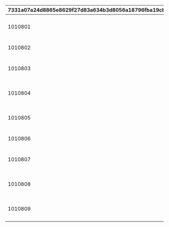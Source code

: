 |7331a07a24d8865e8629f27d83a634b3d8056a18796fba19cbd9ce75091cdfc8|c395d90d2c3cbf0f1330287a8dffc4307eeacd56c9875a4a5ca8948959289c28|236483d5f48493411cb37ee77b2bd0bdf88c4491f7e4fcc1d65e6dcdd36f3e52|3678e1c49387be8f658230dcdf51a465face0fba31ba814449a8757ea7c2f382|29797e31c043765a6660cb67645135ca3db7046e68e82ecfebe8863f5482591f|8ae157844e3f164e2813a15619dc0dbbddf14417dee0f1b63907b6838717dad7|2af5fb6c0bb3d1b1c1b5eed2b5e1b594ff869f09fa0a8a09ed9d28d7171f77f0|ccc86546a6e16a668544b129965b7ea5bbbe539bcbca9d1c2f852b0f6c256499|9f87dd231c6350facc2b115d913427f4099c64009782311cfa9d9034cee004e9|7f4ff99303c5fe75dd835c8e1ca581960aa2b5a7450b18875058ef47c452e9d7|8984b0cad01fefefaba4e2a67f1a9d35d83924423cbea0e750d940aa945fcfbd|b823c6c35c001943ee00681a80cdee092c39cf037cb07a0f2573b01d34ebdf02|9d53cf1e3cf558237135f78e8de230b821070c7ecbd001f90b09195292d5835e|6cb015dc6bdcca36c97c54b3eb59f099433feac4fbd7b9a90f5964b11303747d|
| --- | --- | --- | --- | --- | --- | --- | --- | --- | --- | --- | --- | --- | --- |
|1010801|10108|挑战极限要适可而止​　火焰果温泉|2024/12/31 11:00:00|10108107|8|91002|40|106701|106601|1|厄尔庇斯岛原产　火焰果、大辣椒|改善怕冷，促进代谢，保暖效果\n※请注意不要长时间浸浴|充分使用了厄尔庇斯岛的\n类龙生物送的火焰果\n所打造出来的热情温泉。浸泡其中，汗水\n就会像瀑布一样喷涌而出。这份火热\n牢牢抓住了想要挑战\n自己极限的男男女女的好胜心。|
|1010802|10108|舒缓心情放松疗愈　香薰温泉|2025/1/1 00:00:00|0|8|91002|40|101501|101601|2|精灵之森产　芬芳花朵的精华|有美肤、放松、保香效果\n※会引发酸甜的心情|使用芬芳的鲜花与其香薰精华\n打造出让人眼前一亮的温泉。令人\n忘却时间的放松效果\n符合繁忙都市人的需求。由于\n极佳的美容效果，成为了年轻女性\n之间瞩目的热点。|
|1010803|10108|激发童心的少量碳酸　蜜瓜汽水温泉|2025/1/2 00:00:00|0|8|91002|40|105101|103601|3|女招待特制的碳酸泉、蜜瓜精华|促进血液循环，去角质的效果\n回归童心的效果|充满柔和的微碳酸和甜瓜香气，\n令人玩心大起的温泉。深月希望做一个\n让孩子们喜欢的温泉，本温泉正是为了\n实现这个想法而诞生。就算是平日里稳重的\n优等生，一泡在浴池里，就会变回这个年龄\n该有的样子，吵吵闹闹起来。|
|1010804|10108|心动不已的电击水流☆　麻痹温泉|2025/1/3 00:00:00|0|8|91002|40|106701|104501|4|小老板娘的魔法（电击）|消除腰痛、肩膀酸痛，促进血液循环\n战栗狂喜之旅（？）|本旅馆引以为傲的源泉加上小老板娘的电击，\n十分刺激的温泉。因能有效缓解\n身体僵硬而深受欢迎。今天也是从上班族\n到老人，都来这里缓解酸痛。\n轻微的疼痛也是导致\n上瘾的原因之一。|
|1010805|10108|为你的明天带来活力　缓解疲劳温泉|2025/1/4 00:00:00|0|8|91002|40|101501|104801|5|精灵之森产　治愈之叶的根|超·恢复肉体疲劳，超·恢复神经疲劳\n超·恢复精神疲劳|以消除一切疲劳而闻名的温泉。\n调合了精灵之森引以为傲的多种药草，提高了\n效果的药汤，是疲惫不堪的人们的\n休憩场所。世上勤劳的人们，都是在这里\n泡温泉、工作，再泡\n温泉、工作，如此周而复始。|
|1010806|10108|强力排毒！　热辣温泉|2025/1/5 00:00:00|0|8|91002|40|105101|118001|6|女招待特制汉方、稀有辣椒|脂肪燃烧效果，高排毒效果\n※请注意不要长时间浸浴|使用了大量因太过辛辣而无法\n在市场上流通的辣椒，具有高排毒效果\n的温泉。因为蒸汽也很刺激，所以有意者可\n租借护目镜。（请自行向服务台申请）|
|1010807|10108|高黏度的新感觉温泉　啫喱怪温泉|2025/1/6 00:00:00|0|8|91002|40|106701|106001|7|小老板娘特制的药剂、充满活力的啫喱怪|恢复魔力，美肤效果，保湿效果\n※有被温泉轻咬的可能|这是将恢复魔力的药剂和啫喱怪\n混合在一起的特色温泉。啫喱怪们是\n小老板娘挖来的临时工。\n这个奇妙温泉的魔力恢复效果，\n在热爱新事物的魔法师和\n和魔族之间成为了话题。|
|1010808|10108|为身心带来清爽疗愈效果♪　清凉温泉|2025/1/7 00:00:00|0|8|91002|40|101501|102101|8|精灵之森产　清凉草籽油|清凉效果，喉咙·鼻子的保湿效果\n※哼歌有可能传到旅馆内|用具有清凉效果的药草调配而成的药温泉。\n吸入蒸汽后，喉咙和鼻子都得到了保湿，\n声音会变得特别动听，因此备受好评。\n再加上泡完温泉后的清爽感，\n回头客很多。歌手和偶像们\n也会偷偷来造访。|
|1010809|10108|啊这玫瑰色的人生　美肤温泉|2025/1/8 00:00:00|0|8|91002|40|105101|100801|9|女招待特制超美肤药、大朵玫瑰|美肤、保湿、保暖效果\n玫瑰香味带来的放松效果|总而言之追求让皮肤更美丽的\n宝藏温泉。据说只要稍微泡一下，\n就能感受到不同，目前正在探索\n如何售卖使用此温泉水制作的化妆水。\n顺带一提玫瑰只是用来增加香气的，\n并没有美肤效果。|